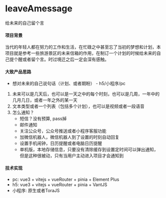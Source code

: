 # leaveAmessage
给未来的自己留个言

#### 项目背景
当代的年轻人都在努力的工作和生活，在忙碌之中甚至忘了当初的梦想和计划，本项目就是参考一些旅游景区的未来信箱的作用，在制订一个计划的时候给未来的自己提个醒或者留个言。时过境迁之后一定会深有感触。

#### 大致产品思路
- 想对未来的自己说句话（计划、或者期盼） - h5/小程序/pc
 1. 未来可以是几天后，也可以是一天之中的每个时刻，也可以是几周，一年中的几月几日，或者一年之外的某一天
 2. 文本类型或者一个列表（包括多个计划），也可以是视频或者一段语音
 3. 怎么通知？
    - 短信？没有预算, pass掉
    - 邮件通知
    - 关注公众号，公众号推送或者小程序客服功能
    - 加微信机器人，微信机器人到了设置的时刻自动回复
    - 设置手机闹钟，日历提醒或者电脑日历提醒
    - 单机版，本地存储信息，只要没有清除缓存到设置定时间可以弹出通知，但是这种很被动，只有当用户主动进入项目才会通知到
    
#### 技术实现
- pc: vue3 + vitejs + vueRouter + pinia + Element Plus
- h5: vue3 + vitejs + vueRouter + pinia + VantJS
- 小程序: 原生或者ToraJS
